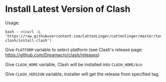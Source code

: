 # Install Latest Version of Clash

Usage:

```
bash - <(curl -L 'https://raw.githubusercontent.com/CattenLinger/cattenlinger/master/tools/install-clash/install-clash')
```

Give `PLATFORM` variable to select platform (see Clash's release page: https://github.com/Dreamacro/clash/releases)

Give `CLASH_HOME` variable, Clash will be installed into `CLASH_HOME/bin`

Give `CLASH_VERSION` variable, installer will get the release from specified tag.
